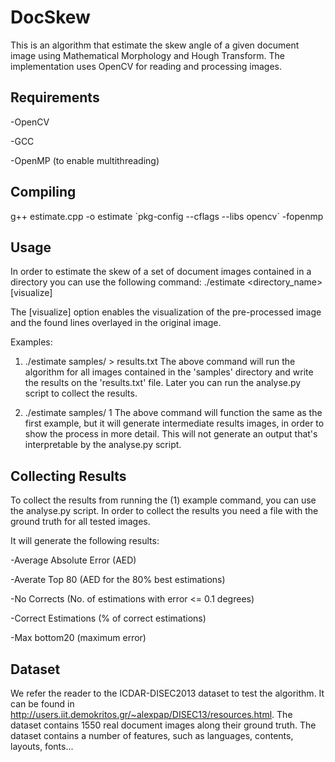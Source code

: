 # DocSkew

This is an algorithm that estimate the skew angle of a given document image using Mathematical Morphology and Hough Transform. The implementation uses OpenCV for reading and processing images.

## Requirements
-OpenCV

-GCC

-OpenMP (to enable multithreading)

## Compiling
g++ estimate.cpp -o estimate \`pkg-config --cflags --libs opencv\` -fopenmp

## Usage
In order to estimate the skew of a set of document images contained in a directory you can use the following command:
./estimate <directory_name> [visualize]

The [visualize] option enables the visualization of the pre-processed image and the found lines overlayed in the original image.

Examples:
1) ./estimate samples/ > results.txt
The above command will run the algorithm for all images contained in the 'samples' directory and write the results on the 'results.txt' file.
Later you can run the analyse.py script to collect the results.

2) ./estimate samples/ 1
The above command will function the same as the first example, but it will generate intermediate results images, in order to show the process in more detail. This will not generate an output that's interpretable by the analyse.py script.

## Collecting Results
To collect the results from running the (1) example command, you can use the analyse.py script. In order to collect the results you need a file with the ground truth for all tested images.

It will generate the following results:

-Average Absolute Error (AED)

-Averate Top 80 (AED for the 80% best estimations)

-No Corrects (No. of estimations with error <= 0.1 degrees)

-Correct Estimations (% of correct estimations)

-Max bottom20 (maximum error)

## Dataset
We refer the reader to the ICDAR-DISEC2013 dataset to test the algorithm. It can be found in http://users.iit.demokritos.gr/~alexpap/DISEC13/resources.html. The dataset contains 1550 real document images along their ground truth. The dataset contains a number of features, such as languages, contents, layouts, fonts...

